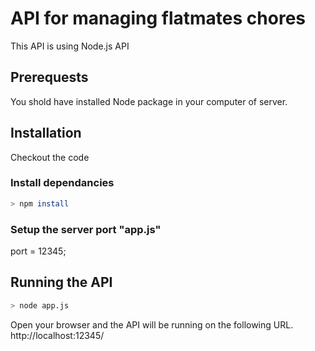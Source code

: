 # API for managing flatmates chores
This API is using Node.js API

## Prerequests
You shold have installed Node package in your computer of server.

## Installation
Checkout the code
### Install dependancies
```bash
> npm install
```
### Setup the server port "app.js"
port = 12345;

## Running the API
```bash
> node app.js
```
Open your browser and the API will be running on the following URL.
http://localhost:12345/
